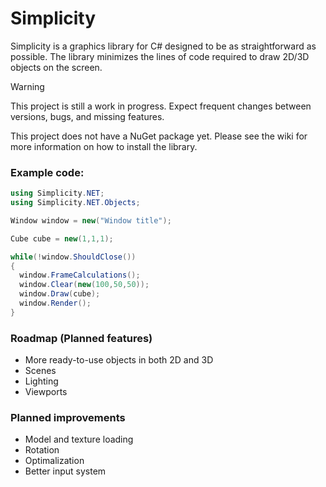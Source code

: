 # Simplicity

Simplicity is a graphics library for C# designed to be as straightforward as possible.
The library minimizes the lines of code required to draw 2D/3D objects on the screen.

> [!WARNING]
> This project is still a work in progress. Expect frequent changes between versions, bugs, and missing features.

This project does not have a NuGet package yet. Please see the wiki for more information on how to install the library.

### Example code:

```cs
using Simplicity.NET;
using Simplicity.NET.Objects;

Window window = new("Window title");

Cube cube = new(1,1,1);

while(!window.ShouldClose())
{
  window.FrameCalculations();
  window.Clear(new(100,50,50));
  window.Draw(cube);
  window.Render();
}
```

### Roadmap (Planned features)
- More ready-to-use objects in both 2D and 3D
- Scenes 
- Lighting
- Viewports

### Planned improvements
- Model and texture loading
- Rotation
- Optimalization
- Better input system
